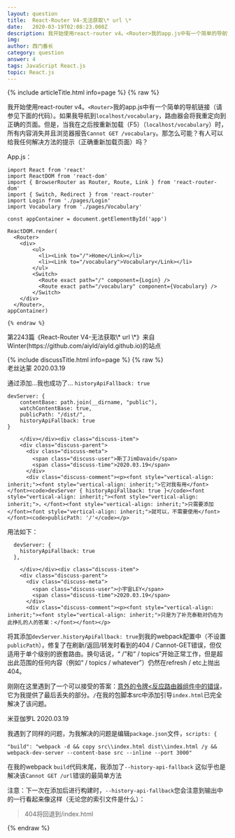 ```yaml
---
layout: question
title:  React-Router V4-无法获取\* url \*
date:   2020-03-19T02:08:23.000Z
description: 我开始使用react-router v4。<Router>我的app.js中有一个简单的导航链接（请参见下面的代码）。如果我导航到localhost/vo...
img: 
author: 西门番长
category: question
answer: 4
tags: JavaScript React.js
topic: React.js
---
```

<div class="article-root">
  <div class="article">
    {% include articleTitle.html info=page %}
    {% raw %}
    <div class="article-content"><p><font style="vertical-align: inherit;"><font style="vertical-align: inherit;">我开始使用react-router v4。</font></font><code>&lt;Router&gt;</code><font style="vertical-align: inherit;"><font style="vertical-align: inherit;">我的app.js中</font><font style="vertical-align: inherit;">有一个简单的</font><font style="vertical-align: inherit;">导航链接（请参见下面的代码）。</font><font style="vertical-align: inherit;">如果我导航到</font></font><code>localhost/vocabulary</code><font style="vertical-align: inherit;"><font style="vertical-align: inherit;">，路由器会将我重定向到正确的页面。</font><font style="vertical-align: inherit;">但是，当我在之后按重新加载（F5）（</font></font><code>localhost/vocabulary</code><font style="vertical-align: inherit;"><font style="vertical-align: inherit;">）时，所有内容消失并且浏览器报告</font></font><code>Cannot GET /vocabulary</code><font style="vertical-align: inherit;"><font style="vertical-align: inherit;">。</font><font style="vertical-align: inherit;">那怎么可能？</font><font style="vertical-align: inherit;">有人可以给我任何解决方法的提示（正确重新加载页面）吗？</font></font></p>

<p><font style="vertical-align: inherit;"><font style="vertical-align: inherit;">App.js：</font></font></p>

<pre><code>import React from 'react'<font></font>
import ReactDOM from 'react-dom'<font></font>
import { BrowserRouter as Router, Route, Link } from 'react-router-dom'<font></font>
import { Switch, Redirect } from 'react-router'<font></font>
import Login from './pages/Login'<font></font>
import Vocabulary from './pages/Vocabulary'<font></font>
<font></font>
const appContainer = document.getElementById('app')<font></font>
<font></font>
ReactDOM.render(<font></font>
  &lt;Router&gt;<font></font>
    &lt;div&gt;<font></font>
        &lt;ul&gt;<font></font>
          &lt;li&gt;&lt;Link to="/"&gt;Home&lt;/Link&gt;&lt;/li&gt;<font></font>
          &lt;li&gt;&lt;Link to="/vocabulary"&gt;Vocabulary&lt;/Link&gt;&lt;/li&gt;<font></font>
        &lt;/ul&gt;<font></font>
        &lt;Switch&gt;<font></font>
          &lt;Route exact path="/" component={Login} /&gt;<font></font>
          &lt;Route exact path="/vocabulary" component={Vocabulary} /&gt;<font></font>
        &lt;/Switch&gt;<font></font>
    &lt;/div&gt;<font></font>
  &lt;/Router&gt;,<font></font>
appContainer)<font></font>
</code></pre></div>
    {% endraw %}
  </div>
  <p class="winter_mark">第2243篇《React-Router V4-无法获取\* url \*》来自Winter(https://github.com/aiyld/aiyld.github.io)的站点</p>
  <div class="discuss-wrapper">
    {% include discussTitle.html info=page %}
    {% raw %}
    <div class="discuss-list">
    <div class="discuss-item">
        <div class="discuss-parent">
          <div class="discuss-meta">
            <span class="discuss-user">老丝达蒙</span>
            <span class="discuss-time">2020.03.19</span>
          </div>
          <div class="discuss-comment"><p><font style="vertical-align: inherit;"><font style="vertical-align: inherit;">通过添加...我也成功了... </font></font><code>historyApiFallback: true</code></p>

<pre><code>devServer: {<font></font>
    contentBase: path.join(__dirname, "public"),<font></font>
    watchContentBase: true,<font></font>
    publicPath: "/dist/",<font></font>
    historyApiFallback: true<font></font>
}<font></font>
</code></pre></div>
        </div></div><div class="discuss-item">
        <div class="discuss-parent">
          <div class="discuss-meta">
            <span class="discuss-user">斯丁JimDavaid</span>
            <span class="discuss-time">2020.03.19</span>
          </div>
          <div class="discuss-comment"><p><font style="vertical-align: inherit;"><font style="vertical-align: inherit;">它对我有用</font></font><code>devServer { historyApiFallback: true }</code><font style="vertical-align: inherit;"><font style="vertical-align: inherit;">，</font><font style="vertical-align: inherit;">只需要添加</font><font style="vertical-align: inherit;">就可以，不需要使用</font></font><code>publicPath: '/'</code></p>

<p><font style="vertical-align: inherit;"><font style="vertical-align: inherit;">用法如下：</font></font></p>

<pre><code>  devServer: {<font></font>
    historyApiFallback: true<font></font>
  },<font></font>
</code></pre></div>
        </div></div><div class="discuss-item">
        <div class="discuss-parent">
          <div class="discuss-meta">
            <span class="discuss-user">小宇宙LEY</span>
            <span class="discuss-time">2020.03.19</span>
          </div>
          <div class="discuss-comment"><p><font style="vertical-align: inherit;"><font style="vertical-align: inherit;">只是为了补充泰勒对仍在为此挣扎的人的答案：</font></font></p>

<p><font style="vertical-align: inherit;"><font style="vertical-align: inherit;">将其添加</font></font><code>devServer.historyApiFallback: true</code><font style="vertical-align: inherit;"><font style="vertical-align: inherit;">到我的webpack配置中（不设置</font></font><code>publicPath</code><font style="vertical-align: inherit;"><font style="vertical-align: inherit;">），修复了在刷新/返回/转发时看到的404 / Cannot-GET错误，但仅适用于单个级别的嵌套路由。</font><font style="vertical-align: inherit;">换句话说，“ /”和“ / topics”开始正常工作，但是超出此范围的任何内容（例如“ / topics / whatever”）仍然在refresh / etc上抛出404。</font></font></p>

<p><font style="vertical-align: inherit;"><font style="vertical-align: inherit;">刚刚在这里遇到了一个可以接受的答案：</font></font><a href="https://stackoverflow.com/questions/29718481/unexpected-token-error-in-react-router-component"><font style="vertical-align: inherit;"><font style="vertical-align: inherit;">意外的令牌&lt;反应路由器组件中的错误</font></font></a><font style="vertical-align: inherit;"><font style="vertical-align: inherit;">，它为我提供了最后丢失的部分。</font></font><code>/</code><font style="vertical-align: inherit;"><font style="vertical-align: inherit;">在我的包脚本src中</font><font style="vertical-align: inherit;">添加引导</font></font><code>index.html</code><font style="vertical-align: inherit;"><font style="vertical-align: inherit;">已完全解决了该问题。</font></font></p></div>
        </div></div><div class="discuss-item">
        <div class="discuss-parent">
          <div class="discuss-meta">
            <span class="discuss-user">米亚伽罗L</span>
            <span class="discuss-time">2020.03.19</span>
          </div>
          <div class="discuss-comment"><p><font style="vertical-align: inherit;"><font style="vertical-align: inherit;">我遇到了同样的问题，为我解决的问题是编辑</font></font><code>package.json</code><font style="vertical-align: inherit;"><font style="vertical-align: inherit;">文件，</font></font><code>scripts: {</code></p>

<pre><code>"build": "webpack -d &amp;&amp; copy src\\index.html dist\\index.html /y &amp;&amp; webpack-dev-server --content-base src --inline --port 3000"
</code></pre>

<p><font style="vertical-align: inherit;"><font style="vertical-align: inherit;">在我的webpack </font></font><code>build</code><font style="vertical-align: inherit;"><font style="vertical-align: inherit;">代码</font><font style="vertical-align: inherit;">末尾，我</font><font style="vertical-align: inherit;">添加了</font></font><code>--history-api-fallback</code><font style="vertical-align: inherit;"><font style="vertical-align: inherit;">
这似乎也是解决该</font></font><code>Cannot GET /url</code><font style="vertical-align: inherit;"><font style="vertical-align: inherit;">错误</font><font style="vertical-align: inherit;">的最简单方法</font></font></p>

<p><font style="vertical-align: inherit;"><font style="vertical-align: inherit;">注意：下一次在添加后进行构建时，</font></font><code>--history-api-fallback</code><font style="vertical-align: inherit;"><font style="vertical-align: inherit;">您会注意到输出中的一行看起来像这样（无论您的索引文件是什么）：</font></font></p>

<blockquote>
  <p><font style="vertical-align: inherit;"><font style="vertical-align: inherit;">404将回退到/index.html</font></font></p>
</blockquote></div>
        </div></div>
    </div>
    {% endraw %}
  </div>
<div>
